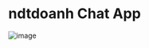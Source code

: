 # ndtdoanh Chat App

![image](https://github.com/user-attachments/assets/82b74380-d10d-4f64-a64a-4972a9fa9523)

